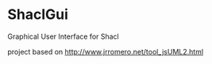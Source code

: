 # ShaclGui
Graphical User Interface for Shacl

project based on http://www.jrromero.net/tool_jsUML2.html
